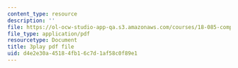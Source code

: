 ```yaml
---
content_type: resource
description: ''
file: https://ol-ocw-studio-app-qa.s3.amazonaws.com/courses/18-085-computational-science-and-engineering-i-fall-2008/d4e2e30a45184fb16c7d1af58c0f89e1_StbJIv49Aco.pdf
file_type: application/pdf
resourcetype: Document
title: 3play pdf file
uid: d4e2e30a-4518-4fb1-6c7d-1af58c0f89e1
---
```

